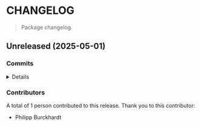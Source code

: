 # CHANGELOG

> Package changelog.

<section class="release" id="unreleased">

## Unreleased (2025-05-01)

<section class="commits">

### Commits

<details>

-   [`53d616e`](https://github.com/stdlib-js/stdlib/commit/53d616edbfad90d5fd50e0f7d81872dd5cb86ac5) - **build:** move inlined script to file in _tools/scripts _(by Philipp Burckhardt)_

</details>

</section>

<!-- /.commits -->

<section class="contributors">

### Contributors

A total of 1 person contributed to this release. Thank you to this contributor:

-   Philipp Burckhardt

</section>

<!-- /.contributors -->

</section>

<!-- /.release -->



